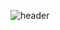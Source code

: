![header](https://capsule-render.vercel.app/api?type=soft&color=0:D46993,50:9A96BB,100:B2EBF4&text=Gihyeon%20Park&fontSize=50&fontColor=FFFFFF)
